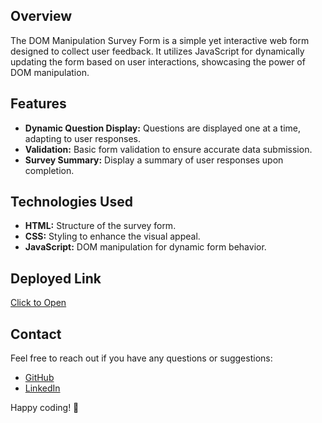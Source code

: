 ## Overview

The DOM Manipulation Survey Form is a simple yet interactive web form designed to collect user feedback. It utilizes JavaScript for dynamically updating the form based on user interactions, showcasing the power of DOM manipulation.

## Features

- **Dynamic Question Display:** Questions are displayed one at a time, adapting to user responses.
- **Validation:** Basic form validation to ensure accurate data submission.
- **Survey Summary:** Display a summary of user responses upon completion.

## Technologies Used

- **HTML:** Structure of the survey form.
- **CSS:** Styling to enhance the visual appeal.
- **JavaScript:** DOM manipulation for dynamic form behavior.
## Deployed Link

[Click to Open](https://dapper-alpaca-0cb605.netlify.app/)

## Contact

Feel free to reach out if you have any questions or suggestions:

- [GitHub](https://github.com/Suryaprakash-G26)
- [LinkedIn](https://www.linkedin.com/in/surya-prakash-6b2914191/)

Happy coding! 🚀
